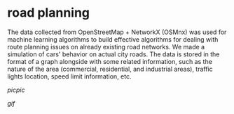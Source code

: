 # road planning 

The data collected from OpenStreetMap + NetworkX (OSMnx) was used for machine learning algorithms to build effective algorithms for dealing with route planning issues on already existing road networks. We made a simulation of cars' behavior on actual city roads. The data is stored in the format of a graph alongside with some related information, such as the nature of the area (commercial, residential, and industrial areas), traffic lights location, speed limit information, etc. 


*picpic*


*gif*
